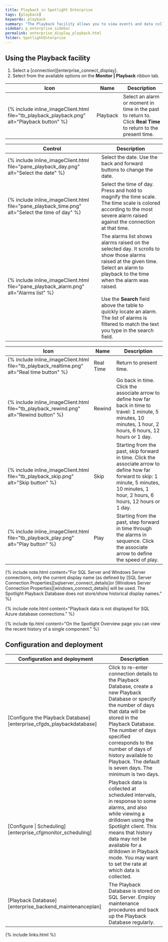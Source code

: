 ```yaml
---
title: Playback in Spotlight Enterprise
tags: [playback]
keywords: playback
summary: "The Playback facility allows you to view events and data collected in the recent past on Spotlight Overview pages, connection drilldowns and Spotlight Today. Once a time is selected, the display of the Connection drilldown and Spotlight Today turns to that time. Playback time to capture the event or moment in Spotlight as though it was happening in real time."
sidebar: p_enterprise_sidebar
permalink: enterprise_display_playback.html
folder: SpotlightEnterprise
---
```



## Using the Playback facility

1. Select a [connection][enterprise_connect_display].
2. Select from the available options on the **Monitor \| Playback** ribbon tab.


Icon | Name | Description
-----|------|------------
{% include inline_imageClient.html file="tb_playback_playback.png" alt="Playback button" %} | Playback | Select an alarm or moment in time in the past to return to. Click **Real Time** to return to the present time.

Control | Description
--------|-------------
{% include inline_imageClient.html file="pane_playback_day.png" alt="Select the date" %}  | Select the date. Use the back and forward buttons to change the date.
{% include inline_imageClient.html file="pane_playback_time.png" alt="Select the time of day" %}  | Select the time of day. Press and hold to magnify the time scale. The time scale is colored according to the most severe alarm raised against the connection at that time.
{% include inline_imageClient.html file="pane_playback_alarm.png" alt="Alarms list" %}   | The alarms list shows alarms raised on the selected day. It scrolls to show those alarms raised at the given time. Select an alarm to playback to the time when the alarm was raised.<br><br>Use the **Search** field above the table to quickly locate an alarm. The list of alarms is filtered to match the text you type in the search field.

Icon | Name | Description
-----|-----------|------------------------
{% include inline_imageClient.html file="tb_playback_realtime.png" alt="Real time button" %}  | Real Time | Return to present time.
{% include inline_imageClient.html file="tb_playback_rewind.png" alt="Rewind button" %} | Rewind | Go back in time. Click the associate arrow to define how far back in time to travel: 1 minute, 5 minutes, 10 minutes, 1 hour, 2 hours, 6 hours, 12 hours or 1 day.
{% include inline_imageClient.html file="tb_playback_skip.png" alt="Skip button" %} | Skip | Starting from the past, skip forward in time. Click the associate arrow to define how far forward to skip: 1 minute, 5 minutes, 10 minutes, 1 hour, 2 hours, 6 hours, 12 hours or 1 day.
{% include inline_imageClient.html file="tb_playback_play.png" alt="Play button" %} | Play | Starting from the past, step forward in time through the alarms in sequence. Click the associate arrow to define the speed of play.

 {% include note.html content="For SQL Server and Windows Server connections, only the current display name (as defined by [SQL Server Connection Properties][sqlserver_connect_details]or [Windows Server Connection Properties][windows_connect_details] will be used. The Spotlight Playback Database does not store/show historical display names." %}

 {% include note.html content="Playback data is not displayed for SQL Azure database connections." %}

 {% include tip.html content="On the Spotlight Overview page you can view the recent history of a single component." %}


## Configuration and deployment

Configuration and deployment | Description
-----------------------------|------------
[Configure the Playback Database][enterprise_cfgds_playbackdatabase] | Click to re-enter connection details to the Playback Database, create a new Playback Database or specify the number of days that data will be stored in the Playback Database. The number of days specified corresponds to the number of days of history available to Playback. The default is seven days. The minimum is two days.
[Configure \| Scheduling][enterprise_cfgmonitor_scheduling]  | Playback data is collected at scheduled intervals, in response to some alarms, and also while viewing a drilldown using the Spotlight client. This means that history data may not be available for a drilldown in Playback mode. You may want to set the rate at which data is collected.
[Playback Database][enterprise_backend_maintenanceplan] | The Playback Database is stored on SQL Server. Employ maintenance procedures and back up the Playback Database regularly.

{% include links.html %}
